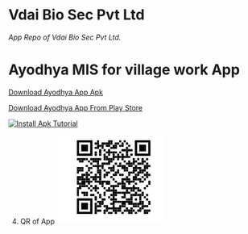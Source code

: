 # Vdai Bio Sec Pvt Ltd
*App Repo of Vdai Bio Sec Pvt Ltd.*

# Ayodhya MIS for village work App 

[Download Ayodhya App Apk](com.www.misayodhya-4.0.0-31-release.apk)

<a id="market-url" href="market://details?id=com.www.misayodhya">Download Ayodhya App From Play Store</a>

[![Install Apk Tutorial](https://img.youtube.com/vi/AwzdF3vXu04/0.jpg)](https://www.youtube.com/watch?v=AwzdF3vXu04)



4. QR of App
![logo3](https://raw.githubusercontent.com/pranimation/vdaiapps/master/images/3.jpg)
